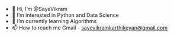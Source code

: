 - 👋 Hi, I’m @SayeVikram
- 👀 I’m interested in Python and Data Science
- 🌱 I’m currently learning Algorithms
- 📫 How to reach me Gmail - sayevikramkarthikeyan@gmail.com

<!---
SayeVikram/SayeVikram is a ✨ special ✨ repository because its `README.md` (this file) appears on your GitHub profile.
You can click the Preview link to take a look at your changes.
--->
